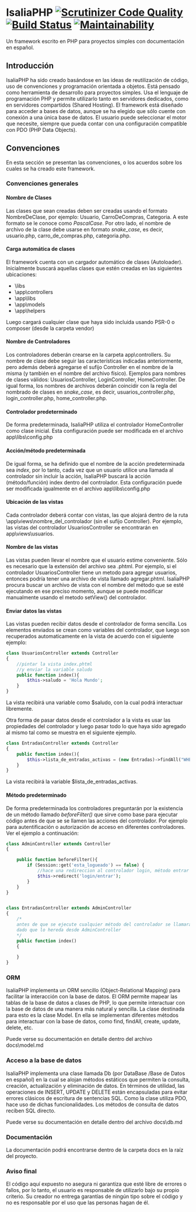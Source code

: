 # IsaliaPHP  [![Scrutinizer Code Quality](https://scrutinizer-ci.com/g/IsaliaPHP/IsaliaPHP/badges/quality-score.png?b=main)](https://scrutinizer-ci.com/g/IsaliaPHP/IsaliaPHP/?branch=main) [![Build Status](https://scrutinizer-ci.com/g/IsaliaPHP/IsaliaPHP/badges/build.png?b=main)](https://scrutinizer-ci.com/g/IsaliaPHP/IsaliaPHP/build-status/main) [![Maintainability](https://api.codeclimate.com/v1/badges/2d2532a4912884b87b8b/maintainability)](https://codeclimate.com/github/IsaliaPHP/IsaliaPHP/maintainability)
Un framework escrito en PHP para proyectos simples con documentación en español.

## Introducción
IsaliaPHP ha sido creado basándose en las ideas de reutilización de código, uso de convenciones y programación orientada a objetos.
Está pensado como herramienta de desarrollo para proyectos simples.
Usa el lenguaje de programación PHP y permite utilizarlo tanto en servidores dedicados, como en servidores compartidos (Shared Hosting).
El framework está diseñado para acceder a bases de datos, aunque se ha elegido que sólo cuente con conexión a una única base de datos. 
El usuario puede seleccionar el motor que necesite, siempre que pueda contar con una configuración compatible con PDO (PHP Data Objects).

## Convenciones
En esta sección se presentan las convenciones, o los acuerdos sobre los cuales se ha creado este framework. 

### Convenciones generales

#### Nombre de Clases
Las clases que sean creadas deben ser creadas usando el formato NombreDeClase, por ejemplo: Usuario, CarroDeCompras, Categoria. A este formato se le conoce como *PascalCase*. Por otro lado, el nombre de archivo de la clase debe usarse en formato *snake_case*, es decir, usuario.php, carro_de_compras.php, categoria.php.

#### Carga automática de clases
El framework cuenta con un cargador automático de clases (Autoloader). Inicialmente buscará aquellas clases que estén creadas en las siguientes ubicaciones:
- \libs
- \app\controllers
- \app\libs
- \app\models
- \app\helpers

Luego cargará cualquier clase que haya sido incluida usando PSR-0 o composer (desde la carpeta vendor)

#### Nombre de Controladores
Los controladores deberán crearse en la carpeta app\controllers. Su nombre de clase debe seguir las características indicadas anteriormente, pero además deberá agregarse el sufijo Controller en el nombre de la misma (y también en el nombre del archivo físico). Ejemplos para nombres de clases válidos: UsuariosController, LoginController, HomeController. De igual forma, los nombres de archivos deberán coincidir con la regla del nombrado de clases en *snake_case*, es decir, usuarios_controller.php, login_controller.php, home_controller.php.

#### Controlador predeterminado
De forma predeterminada, IsaliaPHP utiliza el controlador HomeController como clase inicial. Esta configuración puede ser modificada en el archivo app\libs\config.php

#### Acción/método predeterminada
De igual forma, se ha definido que el nombre de la acción predeterminada sea *index*, por lo tanto, cada vez que un usuario utilice una llamada al controlador sin incluir la acción, IsaliaPHP buscará la acción (método/función) index dentro del controlador. Esta configuración puede ser modificada igualmente en el archivo app\libs\config.php

#### Ubicación de las vistas
Cada controlador deberá contar con vistas, las que alojará dentro de la ruta \app\views\nombre_del_controlador (sin el sufijo Controller). Por ejemplo, las vistas del controlador UsuariosController se encontrarán en app\views\usuarios.

#### Nombre de las vistas
Las vistas pueden llevar el nombre que el usuario estime conveniente. Sólo es necesario que la extensión del archivo sea .phtml. Por ejemplo, si el controlador UsuariosController tiene un metodo para agregar usuarios, entonces podría tener una archivo de vista llamado agregar.phtml. IsaliaPHP procura buscar un archivo de vista con el nombre del método que se esté ejecutando en ese preciso momento, aunque se puede modificar manualmente usando el metodo setView() del controlador. 

#### Enviar datos las vistas
Las vistas pueden recibir datos desde el controlador de forma sencilla. Los elementos enviados se crean como variables del controlador, que luego son recuperados automaticamente en la vista de acuerdo con el siguiente ejemplo:

```php
class UsuariosController extends Controller
{
    //pintar la vista index.phtml
    //y enviar la variable saludo
    public function index(){
        $this->saludo = 'Hola Mundo';
    }
}
```

La vista recibirá una variable como $saludo, con la cual podrá interactuar libremente.

Otra forma de pasar datos desde el controlador a la vista es usar las propiedades del controlador y luego pasar todo lo que haya sido agregado al mismo tal como se muestra en el siguiente ejemplo.

```php
class EntradasController extends Controller
{
    public function index(){
        $this->lista_de_entradas_activas = (new Entradas)->findAll("WHERE activa = 1");
    }
}
```

La vista recibirá la variable $lista_de_entradas_activas.


#### Método predeterminado
De forma predeterminada los controladores preguntarán por la existencia de un método llamado *beforeFilter()* que sirve como base para ejecutar código antes de que se se llamen las acciones del controlador. Por ejemplo para autentificación o autorización de acceso en diferentes controladores. Ver el ejemplo a continuación:

```php
class AdminController extends Controller
{

    public function beforeFilter(){
        if (Session::get('esta_logueado') == false) {
            //hace una redireccion al controlador login, método entrar
            $this->redirect('login/entrar'); 
        }
    }
}


class EntradasController extends AdminController
{
    /*
    antes de que se ejecute cualquier método del controlador se llamará a beforeFilter
    dado que lo hereda desde AdminController
    */
    public function index()
    {
        
    }
}
```

### ORM
IsaliaPHP implementa un ORM sencillo (Object-Relational Mapping) para facilitar la interacción con la base de datos. El ORM permite mapear las tablas de la base de datos a clases de PHP, lo que permite interactuar con la base de datos de una manera más natural y sencilla. La clase destinada para esto es la clase Model.
En ella se implementan diferentes métodos para interactuar con la base de datos, como find, findAll, create, update, delete, etc.

Puede verse su documentación en detalle dentro del archivo docs\model.md

### Acceso a la base de datos
IsaliaPHP implementa una clase llamada Db (por DataBase /Base de Datos en español) en la cual se alojan métodos estáticos que permiten la consulta, creación, actualización y eliminación de datos. En términos de utilidad, las operaciones de INSERT, UPDATE y DELETE están encapsuladas para evitar errores clásicos de escritura de sentencias SQL. Como la clase utiliza PDO, hace uso de dichas funcionalidades. Los métodos de consulta de datos reciben SQL directo.

Puede verse su documentación en detalle dentro del archivo docs\db.md


### Documentación
La documentación podrá encontrarse dentro de la carpeta docs en la raíz del proyecto.


### Aviso final
El código aquí expuesto no asegura ni garantiza que esté libre de errores o fallos, por lo tanto, el usuario es responsable de utilizarlo bajo su propio criterio. Su creador no entrega garantías de ningún tipo sobre el código y no es responsable por el uso que las personas hagan de él.
